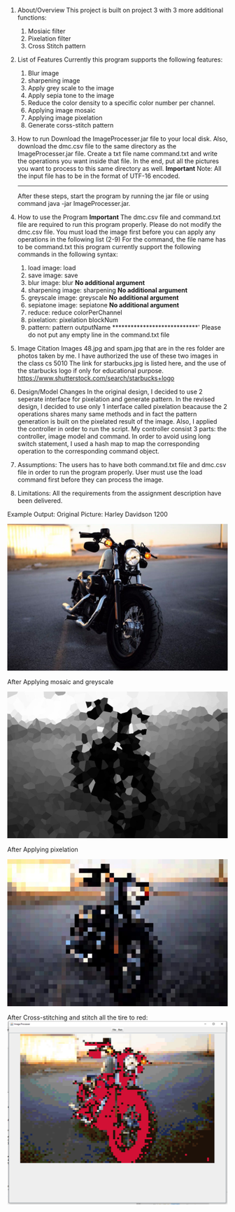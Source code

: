 1. About/Overview
  This project is built on project 3 with 3 more additional functions:
    1. Mosiaic filter
    2. Pixelation filter
    3. Cross Stitch pattern

2. List of Features
    Currently this program supports the following features:
      1. Blur image
      2. sharpening image
      3. Apply grey scale to the image
      4. Apply sepia tone to the image
      5. Reduce the color density to a specific color number per channel.
      6. Applying image mosaic
      7. Applying image pixelation
      8. Generate corss-stitch pattern

3. How to run
      Download the ImageProcesser.jar file to your local disk. Also, download the dmc.csv file to the same directory as the ImageProcesser.jar file.
      Create a txt file name command.txt and write the operations you want inside that file. In the end, put all the pictures you want to process
      to this same directory as well.
      **********Important**********
      Note: All the input file has to be in the format of UTF-16 encoded.
      *****************************
      After these steps, start the program by running the jar file or using command java -jar ImageProcesser.jar.

4. How to use the Program
      **********Important**********
      The dmc.csv file and command.txt file are required to run this program properly. Please do not modify the dmc.csv file.
      You must load the image first before you can apply any operations in the following list (2-9)
      For the command, the file name has to be command.txt this program currently support the following commands in the following syntax:
      1. load image:       load <imagName>
      2. save image:       save <imageName>
      3. blur image:       blur                  ****No additional argument****
      4. sharpening        image: sharpening     ****No additional argument****
      5. greyscale image:  greyscale             ****No additional argument****
      6. sepiatone image:  sepiatone             ****No additional argument****
      7. reduce:           reduce colorPerChannel
      8. pixelation:       pixelation blockNum
      9. pattern:          pattern outputName
      ****************************'
      Please do not put any empty line in the command.txt file
5. Image Citation
      Images 48.jpg and spam.jpg that are in the res folder are photos taken by me. I have authorized the use
      of these two images in the class cs 5010
      The link for starbucks.jpg is listed here, and the use of the starbucks logo if only for educational 
      purpose.
      https://www.shutterstock.com/search/starbucks+logo

6. Design/Model Changes
      In the original design, I decided to use 2 seperate interface for pixelation and generate pattern. In the
      revised design, I decided to use only 1 interface called pixelation beacause the 2 operations shares many
      same methods and in fact the pattern generation is built on the pixelated result of the image.
      Also, I applied the controller in order to run the script. My controller consist 3 parts: the controller, 
      image model and command. In order to avoid using long switch statement, I used a hash map to map the corresponding
      operation to the corresponding command object.

7. Assumptions:
      The users has to have both command.txt file and dmc.csv file in order to run the program properly.
      User must use the load command first before they can process the image.

8. Limitations:
      All the requirements from the assignment description have been delivered.


Example Output:
    Original Picture: Harley Davidson 1200

![Image](/res/48.jpg?raw=true)
  
After Applying mosaic and greyscale
  
![Image](/48-mosaic-grey.jpg?raw=true)
  
After Applying pixelation
  
![Image](/p48.jpg?raw=true)
  
After Cross-stitching and stitch all the tire to red:
![Image](/res/example-part3.png?raw=true)

